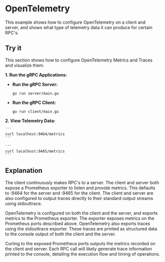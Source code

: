 # OpenTelemetry

This example shows how to configure OpenTelemetry on a client and server, and shows what type of telemetry data it can produce for certain RPC's.

## Try it

This section shows how to configure OpenTelemetry Metrics and Traces and visualize them.

**1. Run the gRPC Applications:**

* **Run the gRPC Server:**

    ```
    go run server/main.go
    ```

* **Run the gRPC Client:**

    ```
    go run client/main.go
    ```

**2. View Telemetry Data:**

    ```
    curl localhost:9464/metrics
    ```

    ```
    curl localhost:9465/metrics
    ```

## Explanation

The client continuously makes RPC's to a server. The client and server both expose a Prometheus exporter to listen and provide metrics. This defaults to :9464 for the server and :9465 for the client. The client and server are also configured to output traces directly to their standard output streams using stdouttrace.

OpenTelemetry is configured on both the client and the server, and exports metrics to the Prometheus exporter. The exporter exposes metrics on the Prometheus ports described above. OpenTelemetry also exports traces using the stdouttrace exporter. These traces are printed as structured data to the console output of both the client and the server.

Curling to the exposed Prometheus ports outputs the metrics recorded on the client and server. Each RPC call will likely generate trace information printed to the console, detailing the execution flow and timing of operations.
